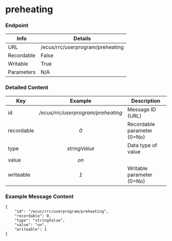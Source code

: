 # preheating



### Endpoint

| Info  | Details |
| ------------- | ------------- |
| URL   | /ecus/rrc/userprogram/preheating   |
| Recordable   | False   |
| Writable   | True   |
| Parameters  | N/A |

### Detailed Content

|  Key  | Example | Description |
| ------------- | :------: | ------------------------------ |
|  id | _/ecus/rrc/userprogram/preheating_ | Message ID (URL) |
|  recordable | _0_ | Recordable parameter (0=No) |
|  type | _stringValue_ | Data type of value |
|  value | _on_ |  |
|  writeable | _1_ | Writable parameter (0=No) |



### Example Message Content
```
{
    "id": "/ecus/rrc/userprogram/preheating",
    "recordable": 0,
    "type": "stringValue",
    "value": "on",
    "writeable": 1
}
```

